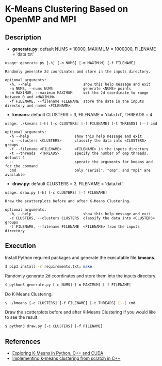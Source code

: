 # K-Means Clustering Based on OpenMP and MPI

## Description
- **generate.py**: default NUMS = 10000, MAXIMUM = 1000000, FILENAME = 'data.txt' 
```console
usage: generate.py [-h] [-n NUMS] [-m MAXIMUM] [-f FILENAME]

Randomly generate 2d coordinates and store in the inputs directory.

optional arguments:
  -h, --help                        show this help message and exit
  -n NUMS, --nums NUMS              generate <NUMS> points
  -m MAXIMUM, --maximum MAXIMUM     set the 2d coordinate to range between 0 and <MAXIMUM>
  -f FILENAME, --filename FILENAME  store the data in the inputs directory and named <FILENAME>
```

- **kmeans**: default CLUSTERS = 3, FILENAME = 'data.txt', THREADS = 4
```console
usage: ./kmeans [-h] [-c CLUSTERS] [-f FILENAME] [-t THREADS] [--] cmd

optional arguments:
  -h --help                     show this help message and exit
  -c --clusters <CLUSTERS>      classify the data into <CLUSTERS> groups
  -f --filename <FILENAME>      <FILENAME> in the inputs directory
  -t --threads  <THREADS>       specify the number of omp threads, default 4
  --                            sperate the arguments for kmeans and for the command
  cmd                           only "serial", "omp", and "mpi" are available
```

- **draw.py**: default CLUSTERS = 3, FILENAME = 'data.txt'
```console
usage: draw.py [-h] [-c CLUSTERS] [-f FILENAME]

Draw the scatterplots before and after K-Means Clustering.

optional arguments:
  -h, --help                        show this help message and exit
  -c CLUSTERS, --clusters CLUSTERS  classify the data into <CLUSTERS> groups
  -f FILENAME, --filename FILENAME  <FILENAME> from the inputs directory
```

## Execution
Install Python required packages and generate the executable file **kmeans**.
```bash
$ pip3 install -r requirements.txt; make 
```

Randomly generate 2d coordinates and store them into the inputs directory.
```bash
$ python3 generate.py [-n NUMS] [-m MAXIMUM] [-f FILENAME]
```

Do K-Means Clustering.
```bash
$ ./kmeans [-c CLUSTERS] [-f FILENAME] [-t THREADS] [--] cmd
```

Draw the scatterplots before and after K-Means Clustering if you would like to see the result.
```bash
$ python3 draw.py [-c CLUSTERS] [-f FILENAME]
```

## References
- [Exploring K-Means in Python, C++ and CUDA](www.goldsborough.me/c++/python/cuda/2017/09/10/20-32-46-exploring_k-means_in_python,_c++_and_cuda/)
- [Implementing k-means clustering from scratch in C++](https://reasonabledeviations.com/2019/10/02/k-means-in-cpp/)